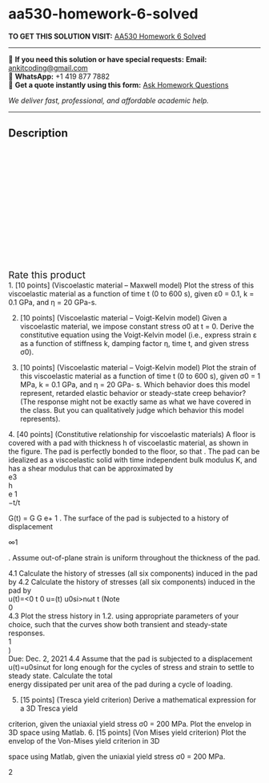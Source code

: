 # aa530-homework-6-solved
**TO GET THIS SOLUTION VISIT:** [AA530 Homework 6 Solved](https://www.ankitcodinghub.com/product/aa530-homework-6-solved/)


---

📩 **If you need this solution or have special requests:** **Email:** ankitcoding@gmail.com  
📱 **WhatsApp:** +1 419 877 7882  
📄 **Get a quote instantly using this form:** [Ask Homework Questions](https://www.ankitcodinghub.com/services/ask-homework-questions/)

*We deliver fast, professional, and affordable academic help.*

---

<h2>Description</h2>



<div class="kk-star-ratings kksr-auto kksr-align-center kksr-valign-top" data-payload="{&quot;align&quot;:&quot;center&quot;,&quot;id&quot;:&quot;93820&quot;,&quot;slug&quot;:&quot;default&quot;,&quot;valign&quot;:&quot;top&quot;,&quot;ignore&quot;:&quot;&quot;,&quot;reference&quot;:&quot;auto&quot;,&quot;class&quot;:&quot;&quot;,&quot;count&quot;:&quot;0&quot;,&quot;legendonly&quot;:&quot;&quot;,&quot;readonly&quot;:&quot;&quot;,&quot;score&quot;:&quot;0&quot;,&quot;starsonly&quot;:&quot;&quot;,&quot;best&quot;:&quot;5&quot;,&quot;gap&quot;:&quot;4&quot;,&quot;greet&quot;:&quot;Rate this product&quot;,&quot;legend&quot;:&quot;0\/5 - (0 votes)&quot;,&quot;size&quot;:&quot;24&quot;,&quot;title&quot;:&quot;AA530 Homework 6 Solved&quot;,&quot;width&quot;:&quot;0&quot;,&quot;_legend&quot;:&quot;{score}\/{best} - ({count} {votes})&quot;,&quot;font_factor&quot;:&quot;1.25&quot;}">

<div class="kksr-stars">

<div class="kksr-stars-inactive">
            <div class="kksr-star" data-star="1" style="padding-right: 4px">


<div class="kksr-icon" style="width: 24px; height: 24px;"></div>
        </div>
            <div class="kksr-star" data-star="2" style="padding-right: 4px">


<div class="kksr-icon" style="width: 24px; height: 24px;"></div>
        </div>
            <div class="kksr-star" data-star="3" style="padding-right: 4px">


<div class="kksr-icon" style="width: 24px; height: 24px;"></div>
        </div>
            <div class="kksr-star" data-star="4" style="padding-right: 4px">


<div class="kksr-icon" style="width: 24px; height: 24px;"></div>
        </div>
            <div class="kksr-star" data-star="5" style="padding-right: 4px">


<div class="kksr-icon" style="width: 24px; height: 24px;"></div>
        </div>
    </div>

<div class="kksr-stars-active" style="width: 0px;">
            <div class="kksr-star" style="padding-right: 4px">


<div class="kksr-icon" style="width: 24px; height: 24px;"></div>
        </div>
            <div class="kksr-star" style="padding-right: 4px">


<div class="kksr-icon" style="width: 24px; height: 24px;"></div>
        </div>
            <div class="kksr-star" style="padding-right: 4px">


<div class="kksr-icon" style="width: 24px; height: 24px;"></div>
        </div>
            <div class="kksr-star" style="padding-right: 4px">


<div class="kksr-icon" style="width: 24px; height: 24px;"></div>
        </div>
            <div class="kksr-star" style="padding-right: 4px">


<div class="kksr-icon" style="width: 24px; height: 24px;"></div>
        </div>
    </div>
</div>


<div class="kksr-legend" style="font-size: 19.2px;">
            <span class="kksr-muted">Rate this product</span>
    </div>
    </div>
<div class="page" title="Page 1">
<div class="layoutArea">
<div class="column">
1. [10 points] (Viscoelastic material – Maxwell model) Plot the stress of this viscoelastic material as a function of time t (0 to 600 s), given ε0 = 0.1, k = 0.1 GPa, and η = 20 GPa-s.

2. [10 points] (Viscoelastic material – Voigt-Kelvin model) Given a viscoelastic material, we impose constant stress σ0 at t = 0. Derive the constitutive equation using the Voigt-Kelvin model (i.e., express strain ε as a function of stiffness k, damping factor η, time t, and given stress σ0).

3. [10 points] (Viscoelastic material – Voigt-Kelvin model) Plot the strain of this viscoelastic material as a function of time t (0 to 600 s), given σ0 = 1 MPa, k = 0.1 GPa, and η = 20 GPa- s. Which behavior does this model represent, retarded elastic behavior or steady-state creep behavior? (The response might not be exactly same as what we have covered in the class. But you can qualitatively judge which behavior this model represents).

</div>
</div>
<div class="layoutArea">
<div class="column">
4. [40 points] (Constitutive relationship for viscoelastic materials) A floor is covered with a pad with thickness h of viscoelastic material, as shown in the figure. The pad is perfectly bonded to the floor, so that . The pad can be idealized as a viscoelastic solid with time independent bulk modulus K, and has a shear modulus that can be approximated by

</div>
<div class="column">
e3

</div>
<div class="column">
h

</div>
</div>
<div class="layoutArea">
<div class="column">
e 1

</div>
</div>
<div class="layoutArea">
<div class="column">
−t/t

G(t) = G G e+ 1 . The surface of the pad is subjected to a history of displacement

</div>
</div>
<div class="layoutArea">
<div class="column">
∞1

. Assume out-of-plane strain is uniform throughout the thickness of the pad.

</div>
</div>
<div class="layoutArea">
<div class="column">
4.1 Calculate the history of stresses (all six components) induced in the pad by 4.2 Calculate the history of stresses (all six components) induced in the pad by

</div>
</div>
<div class="layoutArea">
<div class="column">
u(t)=&lt;0 t 0 u=(t) u0si&gt;nωt t (Note

</div>
<div class="column">
0

</div>
</div>
<div class="layoutArea">
<div class="column">
4.3 Plot the stress history in 1.2. using appropriate parameters of your choice, such that the curves show both transient and steady-state responses.

</div>
</div>
<div class="layoutArea">
<div class="column">
1

</div>
</div>
<div class="layoutArea">
<div class="column">
)

</div>
</div>
</div>
<div class="page" title="Page 2">
<div class="layoutArea">
<div class="column">
Due: Dec. 2, 2021 4.4 Assume that the pad is subjected to a displacement u(t)=u0sinωt for long enough for the cycles of stress and strain to settle to steady state. Calculate the total

</div>
</div>
<div class="layoutArea">
<div class="column">
energy dissipated per unit area of the pad during a cycle of loading.

5. [15 points] (Tresca yield criterion) Derive a mathematical expression for a 3D Tresca yield

criterion, given the uniaxial yield stress σ0 = 200 MPa. Plot the envelop in 3D space using Matlab. 6. [15 points] (Von Mises yield criterion) Plot the envelop of the Von-Mises yield criterion in 3D

space using Matlab, given the uniaxial yield stress σ0 = 200 MPa.

</div>
</div>
<div class="layoutArea">
<div class="column">
2

</div>
</div>
</div>

